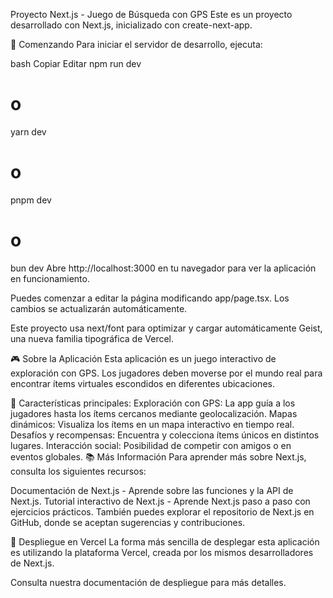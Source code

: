  Proyecto Next.js - Juego de Búsqueda con GPS
Este es un proyecto desarrollado con Next.js, inicializado con create-next-app.

🚀 Comenzando
Para iniciar el servidor de desarrollo, ejecuta:

bash
Copiar
Editar
npm run dev
# o
yarn dev
# o
pnpm dev
# o
bun dev
Abre http://localhost:3000 en tu navegador para ver la aplicación en funcionamiento.

Puedes comenzar a editar la página modificando app/page.tsx. Los cambios se actualizarán automáticamente.

Este proyecto usa next/font para optimizar y cargar automáticamente Geist, una nueva familia tipográfica de Vercel.

🎮 Sobre la Aplicación
Esta aplicación es un juego interactivo de exploración con GPS. Los jugadores deben moverse por el mundo real para encontrar ítems virtuales escondidos en diferentes ubicaciones.

🔹 Características principales:
Exploración con GPS: La app guía a los jugadores hasta los ítems cercanos mediante geolocalización.
Mapas dinámicos: Visualiza los ítems en un mapa interactivo en tiempo real.
Desafíos y recompensas: Encuentra y colecciona ítems únicos en distintos lugares.
Interacción social: Posibilidad de competir con amigos o en eventos globales.
📚 Más Información
Para aprender más sobre Next.js, consulta los siguientes recursos:

Documentación de Next.js - Aprende sobre las funciones y la API de Next.js.
Tutorial interactivo de Next.js - Aprende Next.js paso a paso con ejercicios prácticos.
También puedes explorar el repositorio de Next.js en GitHub, donde se aceptan sugerencias y contribuciones.

🚀 Despliegue en Vercel
La forma más sencilla de desplegar esta aplicación es utilizando la plataforma Vercel, creada por los mismos desarrolladores de Next.js.

Consulta nuestra documentación de despliegue para más detalles.
